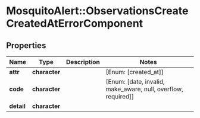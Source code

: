 # MosquitoAlert::ObservationsCreateCreatedAtErrorComponent


## Properties
Name | Type | Description | Notes
------------ | ------------- | ------------- | -------------
**attr** | **character** |  | [Enum: [created_at]] 
**code** | **character** |  | [Enum: [date, invalid, make_aware, null, overflow, required]] 
**detail** | **character** |  | 


